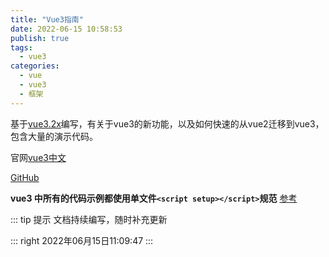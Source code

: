 ```yaml
---
title: "Vue3指南"
date: 2022-06-15 10:58:53
publish: true
tags: 
  - vue3 
categories:
  - vue 
  - vue3
  - 框架
---
```


基于[vue3.2x](https://www.npmjs.com/package/vue)编写，有关于vue3的新功能，以及如何快速的从vue2迁移到vue3，包含大量的演示代码。

官网[vue3中文](https://v3.cn.vuejs.org/)

[GitHub](https://github.com/vuejs/core)


**vue3 中所有的代码示例都使用单文件`<script setup></script>`规范** [参考](https://v3.cn.vuejs.org/api/sfc-script-setup.html#%E5%9F%BA%E6%9C%AC%E8%AF%AD%E6%B3%95)

::: tip 提示
  文档持续编写，随时补充更新
  
::: right
  2022年06月15日11:09:47 
:::